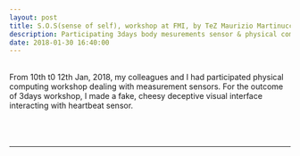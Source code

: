 ```yaml
---
layout: post
title: S.O.S(sense of self), workshop at FMI, by TeZ Maurizio Martinucci
description: Participating 3days body mesurements sensor & physical computing workshop
date: 2018-01-30 16:40:00
---
```


<br/>
From 10th t0 12th Jan, 2018, my colleagues and I had participated physical computing workshop dealing with measurement sensors.
For the outcome of 3days workshop, I made a fake, cheesy deceptive visual interface interacting with heartbeat sensor.

<div class="img_row">
	<img class="col three" src="{{ site.baseurl }}/img/heartbeat01.png" alt="" title="screenshot"/>
</div>
<div class="img_row">
	<img class="col three" src="{{ site.baseurl }}/img/heartbeat02.png" alt="" title="screenshot"/>
</div>
<div class="img_row">
	<img class="col three" src="{{ site.baseurl }}/img/heartbeat03.png" alt="" title="screenshot"/>
</div>
<div class="img_row">
	<img class="col three" src="{{ site.baseurl }}/img/heartbeat05.png" alt="" title="screenshot"/>
</div>
<div class="img_row">
	<img class="col three" src="{{ site.baseurl }}/img/heartbeat04.png" alt="" title="screenshot"/>
</div>
<div class="img_row">
	<img class="col three" src="{{ site.baseurl }}/img/heartbeat06.JPG" alt="" title="heartbeat sensor and ardino"/>
</div>

<br/>
<br/>
<br/>

***



<br/><br/>
